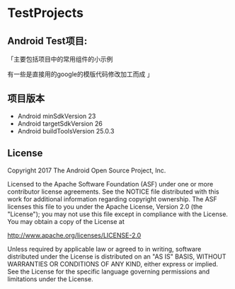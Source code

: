 # TestProjects
Android Test项目:
--------------
「主要包括项目中的常用组件的小示例

有一些是直接用的google的模版代码修改加工而成 」

项目版本
--------------

- Android minSdkVersion 23
- Android targetSdkVersion 26
- Android buildToolsVersion 25.0.3

License
-------

Copyright 2017 The Android Open Source Project, Inc.

Licensed to the Apache Software Foundation (ASF) under one or more contributor
license agreements.  See the NOTICE file distributed with this work for
additional information regarding copyright ownership.  The ASF licenses this
file to you under the Apache License, Version 2.0 (the "License"); you may not
use this file except in compliance with the License.  You may obtain a copy of
the License at

http://www.apache.org/licenses/LICENSE-2.0

Unless required by applicable law or agreed to in writing, software
distributed under the License is distributed on an "AS IS" BASIS, WITHOUT
WARRANTIES OR CONDITIONS OF ANY KIND, either express or implied.  See the
License for the specific language governing permissions and limitations under
the License.
